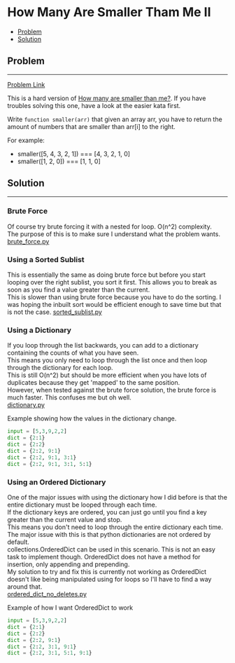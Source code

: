 # How Many Are Smaller Tham Me II

- [Problem](#Problem)
- [Solution](#Solution)

## Problem
____________________________________________
[Problem Link](https://www.codewars.com/kata/56a1c63f3bc6827e13000006/train/python)

This is a hard version of [How many are smaller than me?](https://www.codewars.com/kata/56a1c074f87bc2201200002e). If you have troubles solving this one, have a look at the easier kata first.

Write `function smaller(arr)` that given an array arr, you have to return the amount of numbers that are smaller than arr[i] to the right.  

For example:
- smaller([5, 4, 3, 2, 1]) === [4, 3, 2, 1, 0]
- smaller([1, 2, 0]) === [1, 1, 0]

## Solution
______________________________________________
### Brute Force
Of course try brute forcing it with a nested for loop. O(n^2) complexity.  
The purpose of this is to make sure I understand what the problem wants.
[brute_force.py](solutions/brute_force.py)  

### Using a Sorted Sublist
This is essentially the same as doing brute force but before you start looping over the right sublist, you sort it first. This allows you to break as soon as you find a value greater than the current.  
This is slower than using brute force because you have to do the sorting. I was hoping the inbuilt sort would be efficient enough to save time but that is not the case.
[sorted_sublist.py](solutions/sorted_sublist.py)

### Using a Dictionary  
If you loop through the list backwards, you can add to a dictionary containing the counts of what you have seen.  
This means you only need to loop through the list once and then loop through the dictionary for each loop.  
This is still O(n^2) but should be more efficient when you have lots of duplicates because they get 'mapped' to the same position.   
However, when tested against the brute force solution, the brute force is much faster. This confuses me but oh well.    
[dictionary.py](solutions/dictionary.py)

Example showing how the values in the dictionary change.
```py
input = [5,3,9,2,2]
dict = {2:1}
dict = {2:2}
dict = {2:2, 9:1}
dict = {2:2, 9:1, 3:1}
dict = {2:2, 9:1, 3:1, 5:1}
```

### Using an Ordered Dictionary
One of the major issues with using the dictionary how I did before is that the entire dictionary must be looped through each time.  
If the dictionary keys are ordered, you can just go until you find a key greater than the current value and stop.  
This means you don't need to loop through the entire dictionary each time.  
The major issue with this is that python dictionaries are not ordered by default.  
collections.OrderedDict can be used in this scenario. This is not an easy task to implement though. OrderedDict does not have a method for insertion, only appending and prepending.  
My solution to try and fix this is currently not working as OrderedDict doesn't like being manipulated using for loops so I'll have to find a way around that.  
[ordered_dict_no_deletes.py](solutions/ordered_dict_no_deletes.py)

Example of how I want OrderedDict to work
```py
input = [5,3,9,2,2]
dict = {2:1}
dict = {2:2}
dict = {2:2, 9:1}
dict = {2:2, 3:1, 9:1}
dict = {2:2, 3:1, 5:1, 9:1}
```
